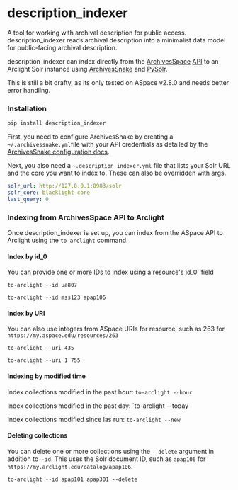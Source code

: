 # description_indexer
A tool for working with archival description for public access. description_indexer reads archival description into a minimalist data model for public-facing archival description.

description_indexer can index directly from the [ArchivesSpace](https://github.com/archivesspace/archivesspace) [API](https://archivesspace.github.io/archivesspace/api/#introduction) to an Arclight Solr instance using [ArchivesSnake](https://github.com/archivesspace-labs/ArchivesSnake) and [PySolr](https://github.com/django-haystack/pysolr).

This is still a bit drafty, as its only tested on ASpace v2.8.0 and needs better error handling.

### Installation

```python
pip install description_indexer
```

First, you need to configure ArchivesSnake by creating a `~/.archivessnake.yml`file with your API credentials as detailed by the [ArchivesSnake configuration docs](https://github.com/archivesspace-labs/ArchivesSnake#configuration).

Next, you also need a `~.description_indexer.yml` file that lists your Solr URL and the core you want to index to. These can also be overridden with args.

```yml
solr_url: http://127.0.0.1:8983/solr
solr_core: blacklight-core
last_query: 0
```

### Indexing from ArchivesSpace API to Arclight

Once description_indexer is set up, you can index from the ASpace API to Arclight using the `to-arclight` command.

#### Index by id_0

You can provide one or more IDs to index using a resource's id_0` field

`to-arclight --id ua807`

`to-arclight --id mss123 apap106`

#### Index by URI

You can also use integers from ASpace URIs for resource, such as 263 for `https://my.aspace.edu/resources/263`

`to-arclight --uri 435`

`to-arclight --uri 1 755`

#### Indexing by modified time

Index collections modified in the past hour: `to-arclight --hour`

Index collections modified in the past day: `to-arclight --today

Index collections modified since las run: `to-arclight --new`

#### Deleting collections

You can delete one or more collections using the `--delete` argument in addition to`--id`. This uses the Solr document ID, such as `apap106` for `https://my.arclight.edu/catalog/apap106`.

`to-arclight --id apap101 apap301 --delete`

